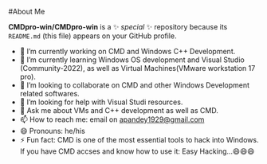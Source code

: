 #About Me


**CMDpro-win/CMDpro-win** is a ✨ _special_ ✨ repository because its `README.md` (this file) appears on your GitHub profile.


- 🔭 I’m currently working on CMD and Windows C++ Development.
- 🌱 I’m currently learning Windows OS development and Visual Studio (Community-2022), as well as Virtual Machines(VMware workstation 17 pro).
- 👯 I’m looking to collaborate on CMD and other Windows Development related softwares.
- 🤔 I’m looking for help with Visual Studi resources.
- 💬 Ask me about VMs and C++ development as well as CMD.
- 📫 How to reach me: email on apandey1929@gmail.com
- 😄 Pronouns: he/his
- ⚡ Fun fact: CMD is one of the most essential tools to hack into Windows. If you have CMD accses and know how to use it: Easy Hacking...😄😄😄
